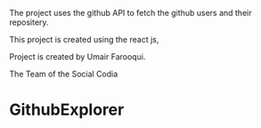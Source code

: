 The project uses the github API to fetch the github users and their repositery.

This project is created using the react js,


Project is created by Umair Farooqui.

The Team of the Social Codia
# GithubExplorer
